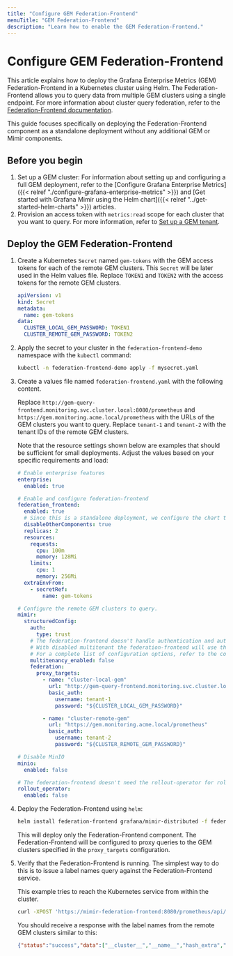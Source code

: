 ```yaml
---
title: "Configure GEM Federation-Frontend"
menuTitle: "GEM Federation-Frontend"
description: "Learn how to enable the GEM Federation-Frontend."
---
```


# Configure GEM Federation-Frontend

This article explains how to deploy the Grafana Enterprise Metrics (GEM) Federation-Frontend in a Kubernetes cluster using Helm. The Federation-Frontend allows you to query data from multiple GEM clusters using a single endpoint. For more information about cluster query federation, refer to the [Federation-Frontend documentation](https://grafana.com/docs/enterprise-metrics/<GEM_VERSION>/operations/cluster-query-federation).

This guide focuses specifically on deploying the Federation-Frontend component as a standalone deployment without any additional GEM or Mimir components.

## Before you begin

1. Set up a GEM cluster: For information about setting up and configuring a full GEM deployment, refer to the [Configure Grafana Enterprise Metrics]({{< relref "./configure-grafana-enterprise-metrics" >}}) and [Get started with Grafana Mimir using the Helm chart]({{< relref "../get-started-helm-charts" >}}) articles.
2. Provision an access token with `metrics:read` scope for each cluster that you want to query. For more information, refer to [Set up a GEM tenant](https://grafana.com/docs/enterprise-metrics/<GEM_VERSION>/set-up-gem-tenant).

## Deploy the GEM Federation-Frontend

1. Create a Kubernetes `Secret` named `gem-tokens` with the GEM access tokens for each of the remote GEM clusters. This `Secret` will be later used in the Helm values file. Replace `TOKEN1` and `TOKEN2` with the access tokens for the remote GEM clusters.

   ```yaml
   apiVersion: v1
   kind: Secret
   metadata:
     name: gem-tokens
   data:
     CLUSTER_LOCAL_GEM_PASSWORD: TOKEN1
     CLUSTER_REMOTE_GEM_PASSWORD: TOKEN2
   ```

2. Apply the secret to your cluster in the `federation-frontend-demo` namespace with the `kubectl` command:

   ```bash
   kubectl -n federation-frontend-demo apply -f mysecret.yaml
   ```

3. Create a values file named `federation-frontend.yaml` with the following content.

   Replace `http://gem-query-frontend.monitoring.svc.cluster.local:8080/prometheus` and `https://gem.monitoring.acme.local/prometheus` with the URLs of the GEM clusters you want to query. Replace `tenant-1` and `tenant-2` with the tenant IDs of the remote GEM clusters.

   Note that the resource settings shown below are examples that should be sufficient for small deployments. Adjust the values based on your specific requirements and load:

   ```yaml
   # Enable enterprise features
   enterprise:
     enabled: true

   # Enable and configure federation-frontend
   federation_frontend:
     enabled: true
     # Since this is a standalone deployment, we configure the chart to not render any of the other GEM components.  
     disableOtherComponents: true
     replicas: 2
     resources:
       requests:
         cpu: 100m
         memory: 128Mi
       limits:
         cpu: 1
         memory: 256Mi
     extraEnvFrom:
       - secretRef:
           name: gem-tokens

   # Configure the remote GEM clusters to query.
   mimir:
     structuredConfig:
       auth:
         type: trust
       # The federation-frontend doesn't handle authentication and authorization. Disabling multitenancy means the federation-frontend will not require the X-Scope-OrgID header.
       # With disabled multitenant the federation-frontend will use the authn/z material from the proxy_targets configuration.
       # For a complete list of configuration options, refer to the configuration reference at https://grafana.com/docs/enterprise-metrics/<GEM_VERSION>/config/reference/#federation.
       multitenancy_enabled: false
       federation:
         proxy_targets:
           - name: "cluster-local-gem"
             url: "http://gem-query-frontend.monitoring.svc.cluster.local:8080/prometheus"
             basic_auth:
               username: tenant-1
               password: "${CLUSTER_LOCAL_GEM_PASSWORD}"

           - name: "cluster-remote-gem"
             url: "https://gem.monitoring.acme.local/prometheus"
             basic_auth:
               username: tenant-2
               password: "${CLUSTER_REMOTE_GEM_PASSWORD}"

   # Disable MinIO
   minio:
     enabled: false

   # The federation-frontend doesn't need the rollout-operator for rollouts, so it can be disabled.
   rollout_operator:
     enabled: false
   ```

4. Deploy the Federation-Frontend using `helm`:

   ```bash
   helm install federation-frontend grafana/mimir-distributed -f federation-frontend.yaml -n federation-frontend-demo
   ```

   This will deploy only the Federation-Frontend component. The Federation-Frontend will be configured to proxy queries to the GEM clusters specified in the `proxy_targets` configuration.

5. Verify that the Federation-Frontend is running. The simplest way to do this is to issue a label names query against the Federation-Frontend service.

   This example tries to reach the Kubernetes service from within the cluster.
   ```bash
   curl -XPOST 'https://mimir-federation-frontend:8080/prometheus/api/v1/labels' -d 'start=2024-01-01T00:00:00.0Z' -d 'end=2025-01-01T00:00:00.0Z'
   ```

   You should receive a response with the label names from the remote GEM clusters similar to this:
   ```json
   {"status":"success","data":["__cluster__","__name__","hash_extra","series_id"]}
   ```
